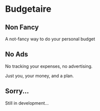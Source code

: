 # Budgetaire

## Non Fancy

A not-fancy way to do your personal budget

## No Ads

No tracking your expenses, no advertising.

Just you, your money, and a plan.

## Sorry...

Still in development...
